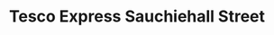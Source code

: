 ---
title: "Tesco Express Sauchiehall Street"
url: /glasgow/tesco-express-sauchiehall-street/
shop: convenience
---